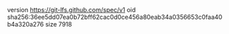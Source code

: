 version https://git-lfs.github.com/spec/v1
oid sha256:36ee5dd07ea0b72bff62cac0d0ce456a80eab34a0356653c0faa40b4a320a276
size 7918
